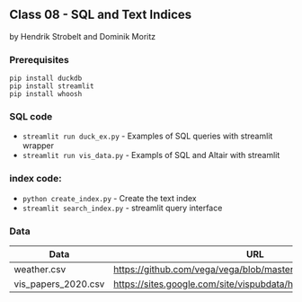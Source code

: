 ## Class 08 - SQL and Text Indices

by Hendrik Strobelt and Dominik Moritz

### Prerequisites
```
pip install duckdb 
pip install streamlit
pip install whoosh 
```

### SQL code
- `streamlit run duck_ex.py` - Examples of SQL queries with streamlit wrapper
- `streamlit run vis_data.py` - Exampls of SQL and Altair with streamlit

### index code:
- `python create_index.py` - Create the text index
- `streamlit search_index.py` - streamlit query interface


### Data
| Data | URL |
|-|-|
| weather.csv | https://github.com/vega/vega/blob/master/docs/data/weather.json |
| vis_papers_2020.csv | https://sites.google.com/site/vispubdata/home |
